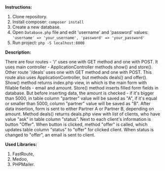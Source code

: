 <a href="https://im2.ezgif.com/tmp/ezgif-2-aa17bfc6d6d7.gif"> </a>

**Instructions:**

1. Clone repository.
2. Install composer:
`composer install`
3. Create a new database.
4. Open `Database.php` file and edit 'username' and 'password' values:
`'username' => 'your_username',
'password' => 'your_password'`
3. Run project:
`php -S localhost:8000`

**Description:**

There are four routes - '/' uses one with GET method and one with POST. It uses main controller - ApplicationController
methods show() and store(). Other route '/deals' uses one with GET method and one with POST. This route also uses 
ApplicationController, but methods deals() and offer(). 
Show() method returns index.php view, in which is the main form with fillable fields - email and amount. 
Store() method inserts filled form fields in database. But before inserting data, the amount is checked - if it's bigger 
than 5000, in table column "partner" value will be saved as "A", if it's equal or smaller than 5000, column "partner" 
value will be saved as "B". After data insertion, form is sent to either Partner A or Partner B, depending on amount.
Method deals() returns deals.php view with list of clients, who have value "ask" in table column "status". Next to each 
client's information is button "Offer". When button is clicked, method "offer" is called, which updates table column 
"status" to "offer" for clicked client. When status is changed to "offer", an email is sent to client.

**Used Libraries:**

1. FastRoute,
2. Medoo,
3. PHPMailer.



